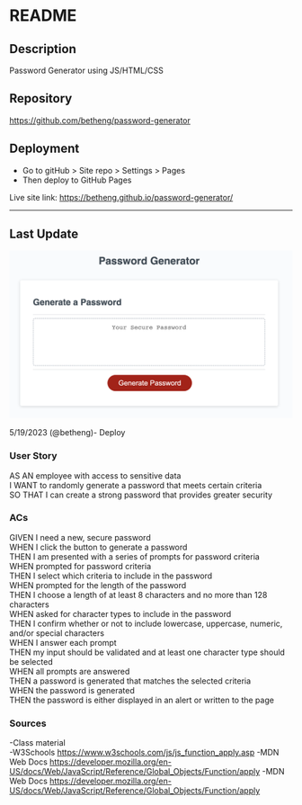# README
## Description
Password Generator using JS/HTML/CSS

## Repository
https://github.com/betheng/password-generator

## Deployment
- Go to gitHub > Site repo > Settings > Pages
- Then deploy to GitHub Pages

Live site link: https://betheng.github.io/password-generator/
_____________________________
## Last Update
![Screenshot of site day of upload](./Assets/passwordGeneratorUI_screenshot.png)

5/19/2023 (@betheng)- Deploy
### User Story
AS AN employee with access to sensitive data<br />
I WANT to randomly generate a password that meets certain criteria<br />
SO THAT I can create a strong password that provides greater security<br />

### ACs
GIVEN I need a new, secure password<br />
WHEN I click the button to generate a password<br />
THEN I am presented with a series of prompts for password criteria<br />
WHEN prompted for password criteria<br />
THEN I select which criteria to include in the password<br />
WHEN prompted for the length of the password<br />
THEN I choose a length of at least 8 characters and no more than 128 characters<br />
WHEN asked for character types to include in the password<br />
THEN I confirm whether or not to include lowercase, uppercase, numeric, and/or special characters<br />
WHEN I answer each prompt<br />
THEN my input should be validated and at least one character type should be selected<br />
WHEN all prompts are answered<br />
THEN a password is generated that matches the selected criteria<br />
WHEN the password is generated<br />
THEN the password is either displayed in an alert or written to the page<br />

### Sources
-Class material<br />
-W3Schools https://www.w3schools.com/js/js_function_apply.asp
-MDN Web Docs https://developer.mozilla.org/en-US/docs/Web/JavaScript/Reference/Global_Objects/Function/apply
-MDN Web Docs https://developer.mozilla.org/en-US/docs/Web/JavaScript/Reference/Global_Objects/Function/apply